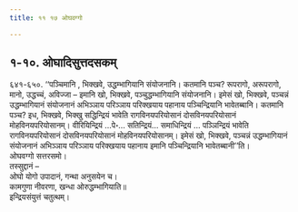```yaml
---
title: ११ १७ ओघवग्गो

---
```



## १-१०. ओघादिसुत्तदसकम्

६४१-६५०. ‘‘पञ्चिमानि , भिक्खवे, उद्धम्भागियानि संयोजनानि। कतमानि पञ्च? रूपरागो, अरूपरागो, मानो, उद्धच्चं, अविज्जा – इमानि खो, भिक्खवे, पञ्चुद्धम्भागियानि संयोजनानि। इमेसं खो, भिक्खवे, पञ्चन्नं उद्धम्भागियानं संयोजनानं अभिञ्ञाय परिञ्ञाय परिक्खयाय पहानाय पञ्चिन्द्रियानि भावेतब्बानि। कतमानि पञ्च? इध, भिक्खवे, भिक्खु सद्धिन्द्रियं भावेति रागविनयपरियोसानं दोसविनयपरियोसानं मोहविनयपरियोसानम्। वीरियिन्द्रियं …पे॰… सतिन्द्रियं… समाधिन्द्रियं … पञ्ञिन्द्रियं भावेति रागविनयपरियोसानं दोसविनयपरियोसानं मोहविनयपरियोसानम्। इमेसं खो, भिक्खवे, पञ्चन्नं उद्धम्भागियानं संयोजनानं अभिञ्ञाय परिञ्ञाय परिक्खयाय पहानाय इमानि पञ्चिन्द्रियानि भावेतब्बानी’’ति।  
ओघवग्गो सत्तरसमो।  
तस्सुद्दानं –  
ओघो योगो उपादानं, गन्था अनुसयेन च।  
कामगुणा नीवरणा, खन्धा ओरुद्धम्भागियाति॥  
इन्द्रियसंयुत्तं चतुत्थम्।  